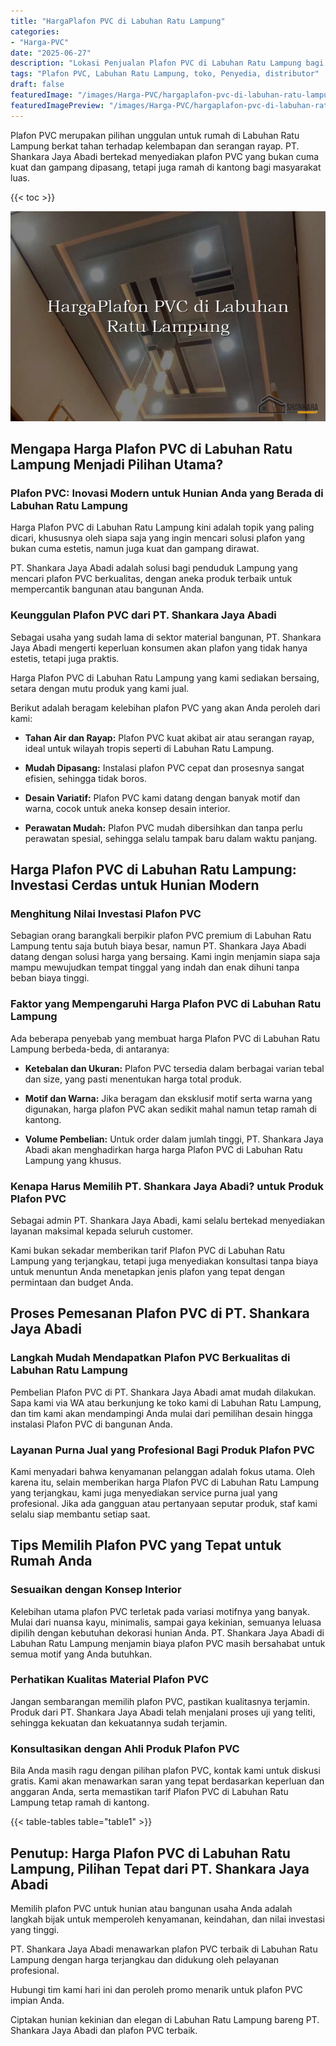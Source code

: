 ```yaml
---
title: "HargaPlafon PVC di Labuhan Ratu Lampung"
categories:
- "Harga-PVC"
date: "2025-06-27"
description: "Lokasi Penjualan Plafon PVC di Labuhan Ratu Lampung bagi hunian, kantor, dan toko. Produk unggulan, beragam motif, warna elegan, beserta layanan instalasi ditangani oleh teknisi profesional dan kepastian resmi!|Jasa penyediaan Plafon PVC di Labuhan Ratu Lampung untuk keperluan tempat tinggal, kantor, atau toko, dengan material unggulan dan instalasi oleh tim ahli dan jaminan resmi.|Solusi Plafon PVC di Labuhan Ratu Lampung yang andal bagi hunian, perkantoran, serta gerai, bersama panel unggulan dan penempatan oleh tenaga ahli berpengalaman dan garansi resmi.|Penyediaan Plafon PVC di Labuhan Ratu Lampung untuk hunian, office, serta toko, beserta panel unggulan dan instalasi dikerjakan oleh tim berpengalaman, disertai beserta kepastian resmi.}"
tags: "Plafon PVC, Labuhan Ratu Lampung, toko, Penyedia, distributor"
draft: false
featuredImage: "/images/Harga-PVC/hargaplafon-pvc-di-labuhan-ratu-lampung.png"
featuredImagePreview: "/images/Harga-PVC/hargaplafon-pvc-di-labuhan-ratu-lampung.png"
---
```


Plafon PVC merupakan pilihan unggulan untuk rumah di Labuhan Ratu Lampung berkat tahan terhadap kelembapan dan serangan rayap. PT. Shankara Jaya Abadi bertekad menyediakan plafon PVC yang bukan cuma kuat dan gampang dipasang, tetapi juga ramah di kantong bagi masyarakat luas.

{{< toc >}}

![HargaPlafon PVC di Labuhan Ratu Lampung](/images/Harga-PVC/HargaPlafon-PVC-di-Labuhan-Ratu-Lampung.png)

## Mengapa Harga Plafon PVC di Labuhan Ratu Lampung Menjadi Pilihan Utama?

### Plafon PVC: Inovasi Modern untuk Hunian Anda yang Berada di Labuhan Ratu Lampung

Harga Plafon PVC di Labuhan Ratu Lampung kini adalah topik yang paling dicari, khususnya oleh siapa saja yang ingin mencari solusi plafon yang bukan cuma estetis, namun juga kuat dan gampang dirawat.

PT. Shankara Jaya Abadi adalah solusi bagi penduduk Lampung yang mencari plafon PVC berkualitas, dengan aneka produk terbaik untuk mempercantik bangunan atau bangunan Anda.

### Keunggulan Plafon PVC dari PT. Shankara Jaya Abadi

Sebagai usaha yang sudah lama di sektor material bangunan, PT. Shankara Jaya Abadi mengerti keperluan konsumen akan plafon yang tidak hanya estetis, tetapi juga praktis.

Harga Plafon PVC di Labuhan Ratu Lampung yang kami sediakan bersaing, setara dengan mutu produk yang kami jual.

Berikut adalah beragam kelebihan plafon PVC yang akan Anda peroleh dari kami:

- **Tahan Air dan Rayap:** Plafon PVC kuat akibat air atau serangan rayap, ideal untuk wilayah tropis seperti di Labuhan Ratu Lampung.

- **Mudah Dipasang:** Instalasi plafon PVC cepat dan prosesnya sangat efisien, sehingga tidak boros.

- **Desain Variatif:** Plafon PVC kami datang dengan banyak motif dan warna, cocok untuk aneka konsep desain interior.

- **Perawatan Mudah:** Plafon PVC mudah dibersihkan dan tanpa perlu perawatan spesial, sehingga selalu tampak baru dalam waktu panjang.

## Harga Plafon PVC di Labuhan Ratu Lampung: Investasi Cerdas untuk Hunian Modern

### Menghitung Nilai Investasi Plafon PVC

Sebagian orang barangkali berpikir plafon PVC premium di Labuhan Ratu Lampung tentu saja butuh biaya besar, namun PT. Shankara Jaya Abadi datang dengan solusi harga yang bersaing. Kami ingin menjamin siapa saja mampu mewujudkan tempat tinggal yang indah dan enak dihuni tanpa beban biaya tinggi.

### Faktor yang Mempengaruhi Harga Plafon PVC di Labuhan Ratu Lampung

Ada beberapa penyebab yang membuat harga Plafon PVC di Labuhan Ratu Lampung berbeda-beda, di antaranya:

- **Ketebalan dan Ukuran:** Plafon PVC tersedia dalam berbagai varian tebal dan size, yang pasti menentukan harga total produk.

- **Motif dan Warna:** Jika beragam dan eksklusif motif serta warna yang digunakan, harga plafon PVC akan sedikit mahal namun tetap ramah di kantong.

- **Volume Pembelian:** Untuk order dalam jumlah tinggi, PT. Shankara Jaya Abadi akan menghadirkan harga harga Plafon PVC di Labuhan Ratu Lampung yang khusus.

### Kenapa Harus Memilih PT. Shankara Jaya Abadi? untuk Produk Plafon PVC

Sebagai admin PT. Shankara Jaya Abadi, kami selalu bertekad menyediakan layanan maksimal kepada seluruh customer.

Kami bukan sekadar memberikan tarif Plafon PVC di Labuhan Ratu Lampung yang terjangkau, tetapi juga menyediakan konsultasi tanpa biaya untuk menuntun Anda menetapkan jenis plafon yang tepat dengan permintaan dan budget Anda.

## Proses Pemesanan Plafon PVC di PT. Shankara Jaya Abadi

### Langkah Mudah Mendapatkan Plafon PVC Berkualitas di Labuhan Ratu Lampung

Pembelian Plafon PVC di PT. Shankara Jaya Abadi amat mudah dilakukan. Sapa kami via WA atau berkunjung ke toko kami di Labuhan Ratu Lampung, dan tim kami akan mendampingi Anda mulai dari pemilihan desain hingga instalasi Plafon PVC di bangunan Anda.

### Layanan Purna Jual yang Profesional Bagi Produk Plafon PVC

Kami menyadari bahwa kenyamanan pelanggan adalah fokus utama. Oleh karena itu, selain memberikan harga Plafon PVC di Labuhan Ratu Lampung yang terjangkau, kami juga menyediakan service purna jual yang profesional. Jika ada gangguan atau pertanyaan seputar produk, staf kami selalu siap membantu setiap saat.

## Tips Memilih Plafon PVC yang Tepat untuk Rumah Anda

### Sesuaikan dengan Konsep Interior

Kelebihan utama plafon PVC terletak pada variasi motifnya yang banyak. Mulai dari nuansa kayu, minimalis, sampai gaya kekinian, semuanya leluasa dipilih dengan kebutuhan dekorasi hunian Anda. PT. Shankara Jaya Abadi di Labuhan Ratu Lampung menjamin biaya plafon PVC masih bersahabat untuk semua motif yang Anda butuhkan.

### Perhatikan Kualitas Material Plafon PVC

Jangan sembarangan memilih plafon PVC, pastikan kualitasnya terjamin. Produk dari PT. Shankara Jaya Abadi telah menjalani proses uji yang teliti, sehingga kekuatan dan kekuatannya sudah terjamin.

### Konsultasikan dengan Ahli Produk Plafon PVC

Bila Anda masih ragu dengan pilihan plafon PVC, kontak kami untuk diskusi gratis. Kami akan menawarkan saran yang tepat berdasarkan keperluan dan anggaran Anda, serta memastikan tarif Plafon PVC di Labuhan Ratu Lampung tetap ramah di kantong.

{{< table-tables table="table1" >}}

## Penutup: Harga Plafon PVC di Labuhan Ratu Lampung, Pilihan Tepat dari PT. Shankara Jaya Abadi

Memilih plafon PVC untuk hunian atau bangunan usaha Anda adalah langkah bijak untuk memperoleh kenyamanan, keindahan, dan nilai investasi yang tinggi.

PT. Shankara Jaya Abadi menawarkan plafon PVC terbaik di Labuhan Ratu Lampung dengan harga terjangkau dan didukung oleh pelayanan profesional.

Hubungi tim kami hari ini dan peroleh promo menarik untuk plafon PVC impian Anda.

Ciptakan hunian kekinian dan elegan di Labuhan Ratu Lampung bareng PT. Shankara Jaya Abadi dan plafon PVC terbaik.
